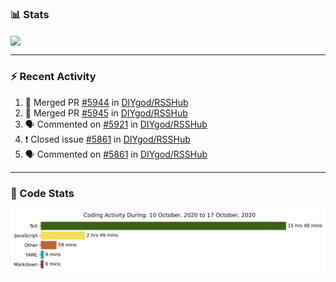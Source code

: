 ### :bar_chart: Stats

<a href="#">
  <img align="center" src="https://github-readme-stats.vercel.app/api?username=henryqw&count_private=true&show_icons=true" />
</a>
<!-- <a href="#">
  <img align="center" src="https://github-readme-stats-git-master.henryqw.vercel.app/api/top-langs/?username=HenryQW&layout=compact" />
</a> -->

---

### :zap: Recent Activity

<!--START_SECTION:activity-->

1. 🎉 Merged PR [#5944](https://github.com/DIYgod/RSSHub/pull/5944) in [DIYgod/RSSHub](https://github.com/DIYgod/RSSHub)
2. 🎉 Merged PR [#5945](https://github.com/DIYgod/RSSHub/pull/5945) in [DIYgod/RSSHub](https://github.com/DIYgod/RSSHub)
3. 🗣 Commented on [#5921](https://github.com/DIYgod/RSSHub/issues/5921) in [DIYgod/RSSHub](https://github.com/DIYgod/RSSHub)
4. ❗️ Closed issue [#5861](https://github.com/DIYgod/RSSHub/issues/5861) in [DIYgod/RSSHub](https://github.com/DIYgod/RSSHub)
5. 🗣 Commented on [#5861](https://github.com/DIYgod/RSSHub/issues/5861) in [DIYgod/RSSHub](https://github.com/DIYgod/RSSHub)
<!--END_SECTION:activity-->

---

### :calendar: Code Stats

![WakaTime](https://github.com/HenryQW/HenryQW/blob/master/images/stat.svg)
